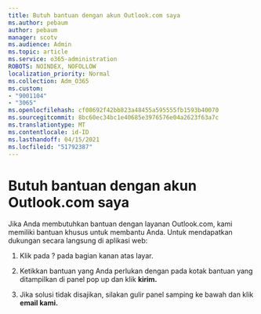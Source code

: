 ```yaml
---
title: Butuh bantuan dengan akun Outlook.com saya
ms.author: pebaum
author: pebaum
manager: scotv
ms.audience: Admin
ms.topic: article
ms.service: o365-administration
ROBOTS: NOINDEX, NOFOLLOW
localization_priority: Normal
ms.collection: Adm_O365
ms.custom:
- "9001104"
- "3065"
ms.openlocfilehash: cf08692f42bb823a48455a595555fb1593b40070
ms.sourcegitcommit: 8bc60ec34bc1e40685e3976576e04a2623f63a7c
ms.translationtype: MT
ms.contentlocale: id-ID
ms.lasthandoff: 04/15/2021
ms.locfileid: "51792387"
---
```

# <a name="need-help-with-my-outlookcom-account"></a>Butuh bantuan dengan akun Outlook.com saya

Jika Anda membutuhkan bantuan dengan layanan Outlook.com, kami memiliki bantuan khusus untuk membantu Anda. Untuk mendapatkan dukungan secara langsung di aplikasi web: 

1. Klik pada ? pada bagian kanan atas layar. 

2. Ketikkan bantuan yang Anda perlukan dengan pada kotak bantuan yang ditampilkan di panel pop up dan klik **kirim.** 

3. Jika solusi tidak disajikan, silakan gulir panel samping ke bawah dan klik **email kami.**
